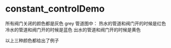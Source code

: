 # constant_controlDemo
所有阀门关闭的颜色都是灰色 grey
管道图中：
热水的管道和阀门开的时候是红色
冷水的管道和阀门开的时候是蓝色
出水的管道和阀门开的时候是黄色

以上三种颜色都给出了例子
